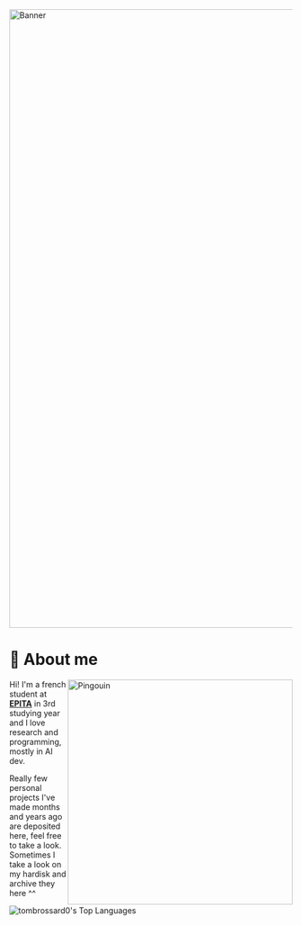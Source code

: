 <img align="center" alt="Banner" width="1100" src="https://media.licdn.com/dms/image/D5616AQFbJd_TY0aDiw/profile-displaybackgroundimage-shrink_350_1400/0/1694117591530?e=1715212800&v=beta&t=jcuY0hMh1MaCHMUAN3osTr23mNt8U48TEn8lZyN3rAw">

<br>

# 👦 About me

<img align="right" alt="Pingouin" width="400" src="https://media.discordapp.net/attachments/869646429528928286/1034582825879474246/pingouin.gif">

Hi! I'm a french student at **[EPITA](https://www.epita.fr/)** in 3rd studying year and
I love research and programming, mostly in AI dev.

Really few personal projects I've made months and years ago are deposited here, feel free to take a look.
Sometimes I take a look on my hardisk and archive they here ^^

<!--You can find more informations on **[my portfolio](https://tombrossard0.github.io/portfolio/)**.-->

<!-- <p align="left"> <img src="https://komarev.com/ghpvc/?username=tombrossard0&label=Profile%20views&color=0e75b6&style=flat" alt="tombrossard0" /> </p> -->

<!--
<br>
<br>
<br>

# 📚 Skills

<table align="center">
	<thead>
		<tr>
			<th colspan="2"><b>Software Development</b></th>
			<th colspan="1"><b>Computer Graphics</b></th>
			<th colspan="1"><b>Front-end Web</b></th>
			<th colspan="1"><b>Back-end Web</b></th>
			<th colspan="1"><b>Design</b></th>
      			<th colspan="1"><b>Computer Engineering</b></th>
		</tr>
	</thead>
	<tbody>
		<tr>
			<td align="center"><a href="https://en.wikipedia.org/wiki/C_(programming_language)">C</a></td>
			<td align="center"><a href="https://en.wikipedia.org/wiki/C%2B%2B">C++</a></td>
			<td align="center"><a href="https://unity.com/">Unity</a></td>
			<td align="center"><a href="https://en.wikipedia.org/wiki/HTML">HTML</a></td>
			<td align="center"><a href="https://en.wikipedia.org/wiki/JavaScript">JavaScript</a></td>
			<td align="center"><a href="https://www.solidworks.com/">SolidWorks</a></td>
      			<td align="center"><a href="https://en.wikipedia.org/wiki/Assembly_language">Assembly language</a></td>
		</tr>
		<tr>
			<td align="center"><a href="https://en.wikipedia.org/wiki/Assembly_language">Assembly language</a></td>
			<td align="center"><a href="https://en.wikipedia.org/wiki/C_Sharp_(programming_language)">C#</a></td>
			<td align="center"></td>
			<td align="center"><a href="https://en.wikipedia.org/wiki/JavaScript">JavaScript</a></td>
			<td align="center"><a href="https://nodejs.org/en/">NodeJS</a></td>
			<td align="center"><a href="https://www.figma.com/">Figma</a></td>
      			<td align="center"><a href="https://en.wikipedia.org/wiki/Motorola_68000">Motorola 68k</a></td>
		</tr>
		<tr>
			<td align="center"><a href="https://www.python.org/">Python</a></td>
			<td align="center"><a href="https://ocaml.org/">OCaml</a></td>
			<td align="center"></td>
			<td align="center"><a href="https://en.wikipedia.org/wiki/CSS">CSS</a></td>
			<td align="center"><a href="https://en.wikipedia.org/wiki/C_Sharp_(programming_language)">C#</a></td>
			<td align="center"><a href="https://www.adobe.com/products/photoshop.html">Photoshop</a></td>
      			<td align="center"></td>
		</tr>
		<tr>
			<td align="center"><a href="https://git-scm.com/">Git</a></td>
			<td align="center"><a href="https://cmake.org/">CMake</a></td>
			<td align="center"></td>
			<td align="center"></td>
			<td align="center"></td>
			<td align="center"></td>
      			<td align="center"></td>
		</tr>
		<tr>
			<td align="center"><a href="https://en.wikipedia.org/wiki/Unix">Unix</a></td>
			<td align="center"><a href="https://en.wikipedia.org/wiki/Bash_(Unix_shell)#:~:text=Bash%20is%20a%20Unix%20shell%20and%20command%20language,programs%20Linus%20Torvalds%20ported%20to%20Linux%2C%20alongside%20GCC.">Bash</a></td>
			<td align="center"></td>
			<td align="center"></td>
			<td align="center"></td>
			<td align="center"></td>
      			<td align="center"></td>
		</tr>
	</tbody>
</table>

<br>

# 📭 Contact me

<br>


# ✨ Projects
-->

![tombrossard0's Top Languages](https://github-readme-stats.vercel.app/api/top-langs/?username=tombrossard0&theme=vue-dark&show_icons=true&hide_border=true&layout=compact)
